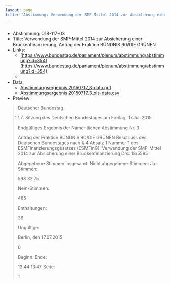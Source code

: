 ```yaml
---
layout: page
title: "Abstimmung: Verwendung der SMP-Mittel 2014 zur Absicherung einer Brückenfinanzierung, Antrag der Fraktion BÜNDNIS 90/DIE GRÜNEN"

---
```


* Abstimmung: 018-117-03
* Title: Verwendung der SMP-Mittel 2014 zur Absicherung einer Brückenfinanzierung, Antrag der Fraktion BÜNDNIS 90/DIE GRÜNEN
* Links: 
    * [https://www.bundestag.de/parlament/plenum/abstimmung/abstimmung?id=354](https://www.bundestag.de/parlament/plenum/abstimmung/abstimmung?id=354)
    * 
* Data: 
    * [Abstimmungsergebnis 20150717_3-data.pdf](/res/abstimmungsliste/20150717_3-data.pdf)
    * [Abstimmungsergebnis 20150717_3_xls-data.csv](/res/abstimmungsliste/analyses/20150717_3_xls-data.csv)
* Preview: 
> Deutscher Bundestag
> 
> 117. Sitzung des Deutschen Bundestages
> am Freitag, 17.Juli 2015
> 
> Endgültiges Ergebnis der Namentlichen Abstimmung Nr. 3
> 
> Antrag der Fraktion BÜNDNIS 90/DIE GRÜNEN
> Beschluss des Deutschen Bundestages nach § 4 Absatz 1 Nummer 1 des ESMFinanzierungsgesetzes (ESMFinG);
> Verwendung der SMP-Mittel 2014 zur Absicherung einer Brückenfinanzierung
> Drs. 18/5595
> 
> Abgegebene Stimmen insgesamt:
> Nicht abgegebene Stimmen:
> Ja-Stimmen:
> 
> 598
> 32
> 75
> 
> Nein-Stimmen:
> 
> 485
> 
> Enthaltungen:
> 
> 38
> 
> Ungültige:
> 
> Berlin, den 17.07.2015
> 
> 0
> 
> Beginn:
> Ende:
> 
> 13:44
> 13:47
> Seite:
> 
> 1
> 
> 
